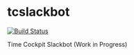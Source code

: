 # tcslackbot

[![Build Status](https://timecockpit.visualstudio.com/tcslackbot/_apis/build/status/software-architects.tcslackbot?branchName=master)](https://timecockpit.visualstudio.com/tcslackbot/_build/latest?definitionId=39&branchName=master)

Time Cockpit Slackbot (Work in Progress)
